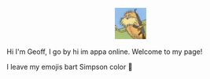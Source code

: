 <!--
**yeoffrey/yeoffrey** is a ✨ _special_ ✨ repository because its `README.md` (this file) appears on your GitHub profile.
-->

<p align="center"><img width="64px" height="64px" src="https://github.com/yeoffrey/yeoffrey/blob/main/profile%20photo.jpg"></p>

<p>Hi I'm Geoff, I go by hi im appa online. Welcome to my page!</p>
<p>I leave my emojis bart Simpson color 👋</p>
